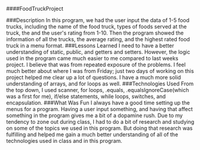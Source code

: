####FoodTruckProject

###Description
In this program, we had the user input the data of 1-5 food trucks, including the name of the food truck, types of foods served at the truck, the and the user's rating from 1-10.
Then the program showed the information of all the trucks, the average rating, and the highest rated food truck in a menu format.
###Lessons Learned
I need to have a better understanding of static, public, and getters and setters. However, the logic used in the program came much easier to me compared to last weeks project. I believe that was from repeated exposure of the problems. I feel much better about where I was from Friday; just two days of working on this project helped me clear up a lot of questions. I have a much more solid understanding of arrays, and for loops as well.
###Technologies Used
From the top down, I used scanner, for loops, .equals, .equalsIgnoreCase(which was a first for me), if/else statements, while loops, switches, and encapsulation.
###What Was Fun
I always have a good time setting up the menus for a program. Having a user input something, and having that affect something in the program gives me a bit of a dopamine rush. Due to my tendency to zone out during class, I had to do a bit of research and studying on some of the topics we used in this program. But doing that research was fulfilling and helped me gain a much better understanding of all of the technologies used in class and in this program.
